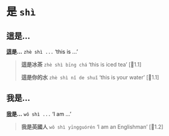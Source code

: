 # 是 `shì`

## 這是...

**[這](這.md)是...** `zhè shì ...` ‘this is ...’

> **這是冰茶** `zhè shì bīng chá` ‘this is iced tea’ \[🦉1.1\]
>
> **這是你的水** `zhè shì nǐ de shuǐ` ‘this is your water’ \[🦉1.1\]

## 我是...

**[我](我.md)是...** `wǒ shì ...` ‘I am ...’

> **我是英國人** `wǒ shì yīngguórén` ‘I am an Englishman’ \[🦉1.2\]

